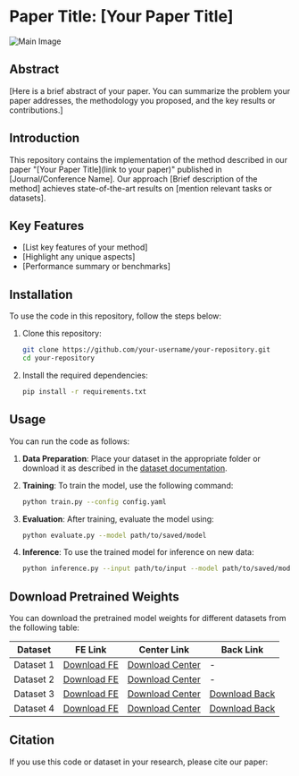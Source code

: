 # Paper Title: [Your Paper Title]

![Main Image](path/to/your/main-image.png)

## Abstract

[Here is a brief abstract of your paper. You can summarize the problem your paper addresses, the methodology you proposed, and the key results or contributions.]

## Introduction

This repository contains the implementation of the method described in our paper "[Your Paper Title](link to your paper)" published in [Journal/Conference Name]. Our approach [Brief description of the method] achieves state-of-the-art results on [mention relevant tasks or datasets].

## Key Features

- [List key features of your method]
- [Highlight any unique aspects]
- [Performance summary or benchmarks]

## Installation

To use the code in this repository, follow the steps below:

1. Clone this repository:
    ```bash
    git clone https://github.com/your-username/your-repository.git
    cd your-repository
    ```

2. Install the required dependencies:
    ```bash
    pip install -r requirements.txt
    ```

## Usage

You can run the code as follows:

1. **Data Preparation**: 
   Place your dataset in the appropriate folder or download it as described in the [dataset documentation](link-to-dataset-documentation).

2. **Training**:
   To train the model, use the following command:
    ```bash
    python train.py --config config.yaml
    ```

3. **Evaluation**:
   After training, evaluate the model using:
    ```bash
    python evaluate.py --model path/to/saved/model
    ```

4. **Inference**:
   To use the trained model for inference on new data:
    ```bash
    python inference.py --input path/to/input --model path/to/saved/model
    ```

## Download Pretrained Weights

You can download the pretrained model weights for different datasets from the following table:

| Dataset   | FE Link                                | Center Link                              | Back Link                               |
|-----------|----------------------------------------|------------------------------------------|-----------------------------------------|
| Dataset 1 | [Download FE](https://example.com/dataset1/fe)   | [Download Center](https://example.com/dataset1/center) | -                                       |
| Dataset 2 | [Download FE](https://example.com/dataset2/fe)   | [Download Center](https://example.com/dataset2/center) | -                                       |
| Dataset 3 | [Download FE](https://example.com/dataset3/fe)   | [Download Center](https://example.com/dataset3/center) | [Download Back](https://example.com/dataset3/back) |
| Dataset 4 | [Download FE](https://example.com/dataset4/fe)   | [Download Center](https://example.com/dataset4/center) | [Download Back](https://example.com/dataset4/back) |

## Citation

If you use this code or dataset in your research, please cite our paper:

